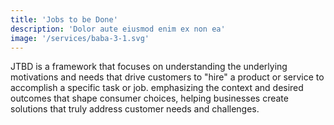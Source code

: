 ```yaml
---
title: 'Jobs to be Done'
description: 'Dolor aute eiusmod enim ex non ea'
image: '/services/baba-3-1.svg'
---
```


JTBD is a framework that focuses on understanding the underlying motivations and needs that drive customers to "hire" a product or service to accomplish a specific task or job. emphasizing the context and desired outcomes that shape consumer choices, helping businesses create solutions that truly address customer needs and challenges.